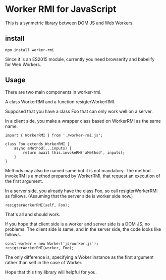 # Worker RMI for JavaScript
This is a synmetric library between DOM JS and Web Workers.

## install
    npm install worker-rmi

Since it is an ES2015 module, currently you need browserify and babelify for Web Workers.

## Usage
There are two main components in worker-rmi.

A class WorkerRMI and a function resigterWorkerRMI.

Supposed that you have a class Foo that can only work well on a server.

In a client side, you make a wrapper class based on WorkerRMI as the same name.

    import { WorkerRMI } from './worker-rmi.js';

    class Foo extends WorkerRMI {
        async aMethod(...inputs) {
            return await this.invokeRM('aMethod', inputs);
        }
    }

Methods may also be named same but it is not mandatory. The method invokeRM is a method prepared by WorkerRMI, that request an execution of the first argument.

In a server side, you already have the class Foo, so call resigterWorkerRMI as follows.
(Assuming that the server side is worker side now.)

    resigterWorkerRMI(self, Foo);

That's all and should work.

If you hope that client side is a worker and server side is a DOM JS, no problems. The client side is same, and in the server side, the code looks like follows.

    const worker = new Worker('js/worker.js');
    resigterWorkerRMI(worker, Foo);

The only difference is, specifying a Woker instance as the first argument rather than self in the case of Worker.

Hope that this tiny library will helpful for you.
